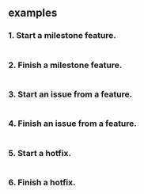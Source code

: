 ## examples

### 1. Start a milestone feature.

```shell

```

### 2. Finish a milestone feature.

```shell

```
### 3. Start an issue from a feature.

```shell

```
### 4. Finish an issue from a feature.

```shell

```
### 5. Start a hotfix.

```shell

```
### 6. Finish a hotfix.

```shell

```